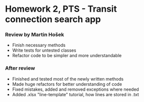 # Homework 2, PTS - Transit connection search app

### Review by Martin Hošek
- Finish necessary methods
- Write tests for untested classes
- Refactor code to be simpler and more understandable

### After review
- Finished and tested most of the newly written methods
- Made huge refactors for better understanding of code
- Fixed mistakes, added and removed exceptions where needed
- Added .xlsx "line-template" tutorial, how lines are stored in .txt
